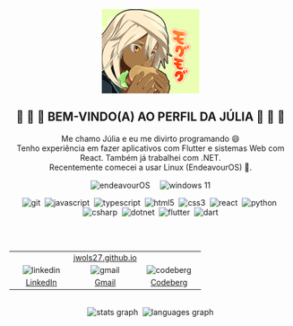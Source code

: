 <div align="center">
	<img align="center" height="150" src="burg.png" title="Ramlethal Valentine aproveitando um hambúrguer" />
	<h2>🦈 🐸 🦈 BEM-VINDO(A) AO PERFIL DA JÚLIA 🦈 🐸 🦈</h2>
</div>

<div align="center">
Me chamo Júlia e eu me divirto programando 😄
<br/>
Tenho experiência em fazer aplicativos com Flutter e sistemas Web com React. Também já trabalhei com .NET.
<br/>
Recentemente comecei a usar Linux (EndeavourOS) 🐧.
</div>
<p></p>
<span></span>


<div align="center">
<img align="center" src="https://raw.githubusercontent.com/endeavouros-team/Branding/refs/heads/main/icons/EndeavourOS-icon.png" height="60" alt="endeavourOS" title="EndeavourOS" />
<img width=10/>
<img align="center" src="https://cdn.jsdelivr.net/gh/devicons/devicon@latest/icons/windows11/windows11-original.svg" height="45" alt="windows 11" title="Windows 11" />
</div>

<span></span>

<div align="center">
	<img src="https://skillicons.dev/icons?i=git" alt="git" title="Git" />
	<img width=0/>
	<img src="https://skillicons.dev/icons?i=js" alt="javascript" title="JavaScript" />
	<img width=0/>
	<img src="https://skillicons.dev/icons?i=ts" alt="typescript" title="TypeScript" />
	<img width=0/>
	<img src="https://skillicons.dev/icons?i=html" alt="html5" title="HTML5" />
	<img width=0/>
	<img src="https://skillicons.dev/icons?i=css" alt="css3" title="CSS3" />
	<img width=0/>
	<img src="https://skillicons.dev/icons?i=react" alt="react" title="React" />
	<img width=0/>
	<img src="https://skillicons.dev/icons?i=python" alt="python" title="Python" />
	<img width=0/>
	<img src="https://skillicons.dev/icons?i=cs" alt="csharp" title="C#" />
	<img width=0/>
	<img src="https://skillicons.dev/icons?i=dotnet" alt="dotnet" title=".NET Core" />
	<img width=0/>
	<img src="https://skillicons.dev/icons?i=dart" alt="flutter" title="Flutter" />
	<img width=0/>
	<img src="https://skillicons.dev/icons?i=flutter" alt="dart" title="Dart" />
</div>
<h2></h2>
<br/>


<table align="center">
<tr><td align="center" colspan=3>
<a href="https://jwols27.github.io/" target="_blank">jwols27.github.io</a>
</td></tr>
<tr>
<td align="center" width=100>
<img align="bottom" src="https://skillicons.dev/icons?i=linkedin" alt="linkedin" title="LinkedIn"/>
</td>
<td align="center" width=100>
<img src="https://skillicons.dev/icons?i=gmail&theme=light" alt="gmail" title="juliapwols@gmail.com"/>
</td>
<td align="center" width=100>
<img src="https://codeberg.org/Codeberg/Design/raw/branch/main/logo/icon/png/codeberg-logo_icon_white-512x512.png" alt="codeberg" title="Codeberg" height=48/>
</td>
</tr>

<tr>
<td align="center">
<a href="https://linkedin.com/in/júlia-patricia-wolschick-a22699261" target="_blank" >LinkedIn</a>
</td>
<td align="center">
<a href="mailto:juliapwols@gmail.com" target="_blank" title="juliapwols@gmail.com">Gmail</a>
</td>
<td align="center">
<a href="https://codeberg.org/jwols27" target="_blank">Codeberg</a>
</td>
</tr>
</table>

<br/>

<div align="center">
<img src="https://github-readme-stats.vercel.app/api?username=jwols27&hide_rank=true&card_width=354&show_icons=true&include_all_commits=true&count_private=true&locale=pt-br&theme=shades-of-purple&custom_title=Estatísticas" height="200" alt="stats graph"/>
<img height="12"/>
<img src="https://github-readme-stats.vercel.app/api/top-langs?username=jwols27&locale=pt-br&layout=compact&card_width=300&langs_count=6&theme=shades-of-purple" height="200" alt="languages graph"  />
</div>
</div>
